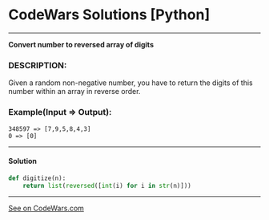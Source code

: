 # CodeWars Solutions [Python]
___
__Convert number to reversed array of digits__
### DESCRIPTION:
Given a random non-negative number, you have to return the digits of this number within an array in reverse order.

### Example(Input => Output):
```
348597 => [7,9,5,8,4,3]
0 => [0]
```
___
#### Solution

```Python
def digitize(n):
    return list(reversed([int(i) for i in str(n)]))
```
___
[See on CodeWars.com](https://www.codewars.com/kata/5583090cbe83f4fd8c000051)
